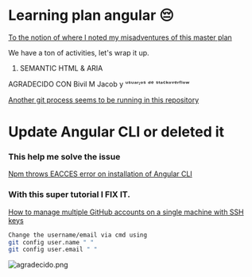 # Learning plan angular 😔

[To the notion of where I noted my misadventures of this master plan](https://www.notion.so/Roadmap-Angular-b8490e079d76429c84dd7e50dc957b26)

We have a ton of activities, let's wrap it up.

1. SEMANTIC HTML & ARIA

AGRADECIDO CON Bivil M Jacob y ᵘˢᵘᵃʳᶦᵒˢ ᵈᵉ ˢᵗᵃᶜᵏᵒᵛᵉʳᶠˡᵒʷ

[Another git process seems to be running in this repository](https://stackoverflow.com/questions/38004148/another-git-process-seems-to-be-running-in-this-repository)

# Update Angular CLI or deleted it

### This help me solve the issue

[Npm throws EACCES error on installation of Angular CLI](https://stackoverflow.com/questions/42042300/npm-throws-eacces-error-on-installation-of-angular-cli)

### With this super tutorial I FIX IT.

[How to manage multiple GitHub accounts on a single machine with SSH keys](https://www.freecodecamp.org/news/manage-multiple-github-accounts-the-ssh-way-2dadc30ccaca/)

```bash
Change the username/email via cmd using
git config user.name " "
git config user.email " "
```

![agradecido.png](https://pbs.twimg.com/media/FSVmSX9XEAIdBjZ.png)
